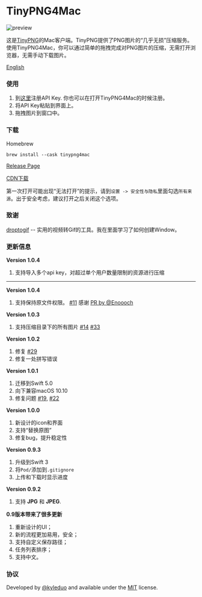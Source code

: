 # TinyPNG4Mac
![preview](./preview/preview.png)

这是[TinyPNG](https://tinypng.com)的Mac客户端。TinyPNG提供了PNG图片的“几乎无损”压缩服务。使用TinyPNG4Mac，你可以通过简单的拖拽完成对PNG图片的压缩，无需打开浏览器，无需手动下载图片。

[English](./README.md)



### 使用

1. 到[这里](https://tinypng.com/developers)注册API Key. 你也可以在打开TinyPNG4Mac的时候注册。
2. 将API Key粘贴到界面上。
3. 拖拽图片到窗口中。




### 下载

Homebrew

```
brew install --cask tinypng4mac
```

[Release Page](https://github.com/kyleduo/TinyPNG4Mac/releases) 

[CDN下载](https://static.kyleduo.com/project/release/tinypng4mac/tinypng4mac_1_0_4.zip)

第一次打开可能出现“无法打开”的提示，请到`设置 -> 安全性与隐私`里面勾选`所有来源`。出于安全考虑，建议打开之后关闭这个选项。

### 致谢

[droptogif](https://github.com/mortenjust/droptogif) -- 实用的视频转Gif的工具。我在里面学习了如何创建Window。

### 更新信息


**Version 1.0.4**

1. 支持导入多个api key，对超过单个用户数量限制的资源进行压缩

----

**Version 1.0.4**

1. 支持保持原文件权限。 [#11](https://github.com/kyleduo/TinyPNG4Mac/issues/11) 感谢 [PR by @Enoooch](https://github.com/kyleduo/TinyPNG4Mac/pull/40) 

**Version 1.0.3**

1. 支持压缩目录下的所有图片 [#14](https://github.com/kyleduo/TinyPNG4Mac/issues/14) [#33](https://github.com/kyleduo/TinyPNG4Mac/issues/33)

**Version 1.0.2**

1. 修复 [#29](https://github.com/kyleduo/TinyPNG4Mac/issues/29)
2. 修复一处拼写错误

**Version 1.0.1**

1. 迁移到Swift 5.0
2. 向下兼容macOS 10.10
3. 修复问题  [#19](https://github.com/kyleduo/TinyPNG4Mac/issues/19), [#22](https://github.com/kyleduo/TinyPNG4Mac/issues/22)

**Version 1.0.0**

1. 新设计的icon和界面
2. 支持“替换原图”
3. 修复bug，提升稳定性

**Version 0.9.3**

1. 升级到Swift 3
2. 将`Pod/`添加到`.gitignore`
3. 上传和下载时显示进度

**Version 0.9.2**

1. 支持 **JPG** 和 **JPEG**.

**0.9版本带来了很多更新**

1. 重新设计的UI；
2. 新的流程更加易用，安全；
3. 支持自定义保存路径；
4. 任务列表排序；
5. 支持中文。

### 协议

Developed by [@kyleduo](https://github.com/kyleduo) and available under the [MIT](http://opensource.org/licenses/MIT) license.
